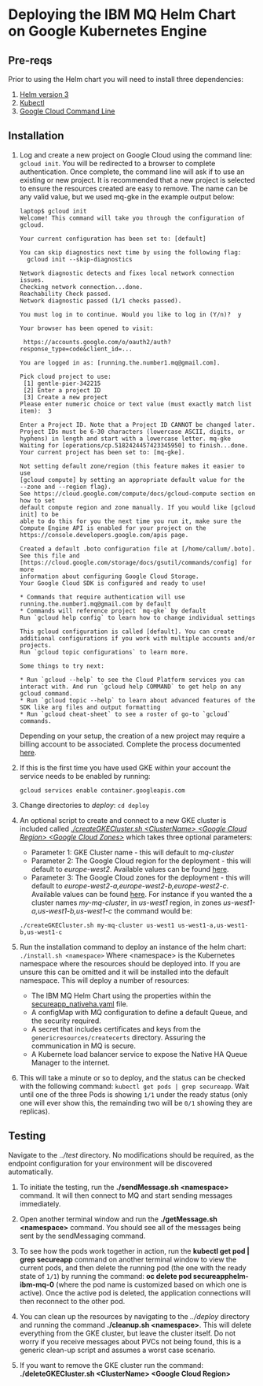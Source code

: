 # Deploying the IBM MQ Helm Chart on Google Kubernetes Engine

## Pre-reqs
Prior to using the Helm chart you will need to install three dependencies:
1. [Helm version 3](https://helm.sh/docs/intro/install/)
2. [Kubectl](https://kubernetes.io/docs/tasks/tools/)
3. [Google Cloud Command Line](https://cloud.google.com/sdk/docs/install)


## Installation

1. Log and create a new project on Google Cloud using the command line: `gcloud init`. You will be redirected to a browser to complete authentication. Once complete, the command line will ask if to use an existing or new project. It is recommended that a new project is selected to ensure the resources created are easy to remove. The name can be any valid value, but we used mq-gke in the example output below:
   ```
   laptop$ gcloud init
   Welcome! This command will take you through the configuration of gcloud.

   Your current configuration has been set to: [default]

   You can skip diagnostics next time by using the following flag:
     gcloud init --skip-diagnostics

   Network diagnostic detects and fixes local network connection issues.
   Checking network connection...done.                                                                                                                                                                                                                                                          
   Reachability Check passed.
   Network diagnostic passed (1/1 checks passed).

   You must log in to continue. Would you like to log in (Y/n)?  y

   Your browser has been opened to visit:

    https://accounts.google.com/o/oauth2/auth?response_type=code&client_id=...

   You are logged in as: [running.the.number1.mq@gmail.com].

   Pick cloud project to use:
    [1] gentle-pier-342215
    [2] Enter a project ID
    [3] Create a new project
   Please enter numeric choice or text value (must exactly match list item):  3

   Enter a Project ID. Note that a Project ID CANNOT be changed later.
   Project IDs must be 6-30 characters (lowercase ASCII, digits, or
   hyphens) in length and start with a lowercase letter. mq-gke
   Waiting for [operations/cp.5182424457423345950] to finish...done.                                                                                                                                                                                                                            
   Your current project has been set to: [mq-gke].

   Not setting default zone/region (this feature makes it easier to use
   [gcloud compute] by setting an appropriate default value for the
   --zone and --region flag).
   See https://cloud.google.com/compute/docs/gcloud-compute section on how to set
   default compute region and zone manually. If you would like [gcloud init] to be
   able to do this for you the next time you run it, make sure the
   Compute Engine API is enabled for your project on the
   https://console.developers.google.com/apis page.

   Created a default .boto configuration file at [/home/callum/.boto]. See this file and
   [https://cloud.google.com/storage/docs/gsutil/commands/config] for more
   information about configuring Google Cloud Storage.
   Your Google Cloud SDK is configured and ready to use!

   * Commands that require authentication will use running.the.number1.mq@gmail.com by default
   * Commands will reference project `mq-gke` by default
   Run `gcloud help config` to learn how to change individual settings

   This gcloud configuration is called [default]. You can create additional configurations if you work with multiple accounts and/or projects.
   Run `gcloud topic configurations` to learn more.

   Some things to try next:

   * Run `gcloud --help` to see the Cloud Platform services you can interact with. And run `gcloud help COMMAND` to get help on any gcloud command.
   * Run `gcloud topic --help` to learn about advanced features of the SDK like arg files and output formatting   
   * Run `gcloud cheat-sheet` to see a roster of go-to `gcloud` commands.
   ```
   Depending on your setup, the creation of a new project may require a billing account to be associated. Complete the process documented [here](https://cloud.google.com/billing/docs/how-to/modify-project).
1. If this is the first time you have used GKE within your account the service needs to be enabled by running:
   ```
   gcloud services enable container.googleapis.com
   ```

1. Change directories to *deploy*: `cd deploy`
1. An optional script to create and connect to a new GKE cluster is included called [*./createGKECluster.sh \<ClusterName\> \<Google Cloud Region\> \<Google Cloud Zones\>*](deploy/createGKECluster.sh) which takes three optional parameters:
      * Parameter 1: GKE Cluster name - this will default to *mq-cluster*
      * Parameter 2: The Google Cloud region for the deployment - this will default to *europe-west2*. Available values can be found [here](https://cloud.google.com/compute/docs/regions-zones).
      * Parameter 3: The Google Cloud zones for the deployment - this will default to *europe-west2-a,europe-west2-b,europe-west2-c*. Available values can be found [here](https://cloud.google.com/compute/docs/regions-zones).
      For instance if you wanted the a cluster names *my-mq-cluster*, in *us-west1* region, in zones *us-west1-a,us-west1-b,us-west1-c* the command would be:
      ```
      ./createGKECluster.sh my-mq-cluster us-west1 us-west1-a,us-west1-b,us-west1-c
      ```
1. Run the installation command to deploy an instance of the helm chart: `./install.sh <namespace>`
    Where \<namespace\> is the Kubernetes namespace where the resources should be deployed into. If you are unsure this can be omitted and it will be installed into the default namespace. This will deploy a number of resources:
    * The IBM MQ Helm Chart using the properties within the [secureapp_nativeha.yaml](deploy/secureapp_nativeha.yaml) file.
    * A configMap with MQ configuration to define a default Queue, and the security required.
    * A secret that includes certificates and keys from the `genericresources/createcerts` directory. Assuring the communication in MQ is secure.
    * A Kubernete load balancer service to expose the Native HA Queue Manager to the internet.
1. This will take a minute or so to deploy, and the status can be checked with the following command: `kubectl get pods | grep secureapp`. Wait until one of the three Pods is showing `1/1` under the ready status (only one will ever show this, the remainding two will be `0/1` showing they are replicas).

## Testing
Navigate to the *../test* directory. No modifications should be required, as the endpoint configuration for your environment will be discovered automatically.

1. To initiate the testing, run the **./sendMessage.sh \<namespace\>** command. It will then connect to MQ and start sending messages immediately.

1. Open another terminal window and run the **./getMessage.sh \<namespace\>** command. You should see all of the messages being sent by the sendMessaging command.

1. To see how the pods work together in action, run the **kubectl get pod | grep secureapp** command on another terminal window to view the current pods, and then delete the running pod (the one with the ready state of `1/1`) by running the command: **oc delete pod secureapphelm-ibm-mq-0** (where the pod name is customized based on which one is active). Once the active pod is deleted, the application connections will then reconnect to the other pod.

1. You can clean up the resources by navigating to the *../deploy* directory and running the command **./cleanup.sh \<namespace\>**. This will delete everything from the GKE cluster, but leave the cluster itself. Do not worry if you receive messages about PVCs not being found, this is a generic clean-up script and assumes a worst case scenario.

1. If you want to remove the GKE cluster run the command: **./deleteGKECluster.sh \<ClusterName\> \<Google Cloud Region\>**
